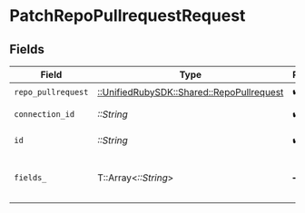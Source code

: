 # PatchRepoPullrequestRequest


## Fields

| Field                                                                               | Type                                                                                | Required                                                                            | Description                                                                         |
| ----------------------------------------------------------------------------------- | ----------------------------------------------------------------------------------- | ----------------------------------------------------------------------------------- | ----------------------------------------------------------------------------------- |
| `repo_pullrequest`                                                                  | [::UnifiedRubySDK::Shared::RepoPullrequest](../../models/shared/repopullrequest.md) | :heavy_check_mark:                                                                  | N/A                                                                                 |
| `connection_id`                                                                     | *::String*                                                                          | :heavy_check_mark:                                                                  | ID of the connection                                                                |
| `id`                                                                                | *::String*                                                                          | :heavy_check_mark:                                                                  | ID of the Pullrequest                                                               |
| `fields_`                                                                           | T::Array<*::String*>                                                                | :heavy_minus_sign:                                                                  | Comma-delimited fields to return                                                    |